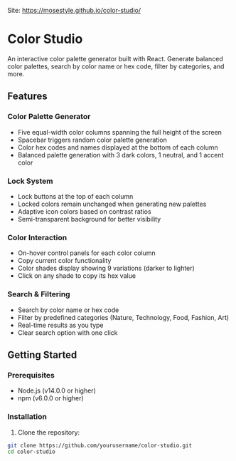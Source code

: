 Site: https://mosestyle.github.io/color-studio/

# Color Studio

An interactive color palette generator built with React. Generate balanced color palettes, search by color name or hex code, filter by categories, and more.

## Features

### Color Palette Generator
- Five equal-width color columns spanning the full height of the screen
- Spacebar triggers random color palette generation
- Color hex codes and names displayed at the bottom of each column
- Balanced palette generation with 3 dark colors, 1 neutral, and 1 accent color

### Lock System
- Lock buttons at the top of each column
- Locked colors remain unchanged when generating new palettes
- Adaptive icon colors based on contrast ratios
- Semi-transparent background for better visibility

### Color Interaction
- On-hover control panels for each color column
- Copy current color functionality
- Color shades display showing 9 variations (darker to lighter)
- Click on any shade to copy its hex value

### Search & Filtering
- Search by color name or hex code
- Filter by predefined categories (Nature, Technology, Food, Fashion, Art)
- Real-time results as you type
- Clear search option with one click

## Getting Started

### Prerequisites
- Node.js (v14.0.0 or higher)
- npm (v6.0.0 or higher)

### Installation

1. Clone the repository:
```bash
git clone https://github.com/yourusername/color-studio.git
cd color-studio
